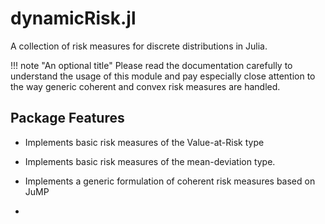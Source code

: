 # dynamicRisk.jl

A collection of risk measures for discrete distributions in Julia.

!!! note "An optional title"
    Please read the documentation carefully to understand the usage of this module and pay
    especially close attention to the way generic coherent and convex risk measures are handled. 

## Package Features

+ Implements basic risk measures of the Value-at-Risk type
+ Implements basic risk measures of the mean-deviation type.

+ Implements a generic formulation of coherent risk measures based on JuMP
+ 